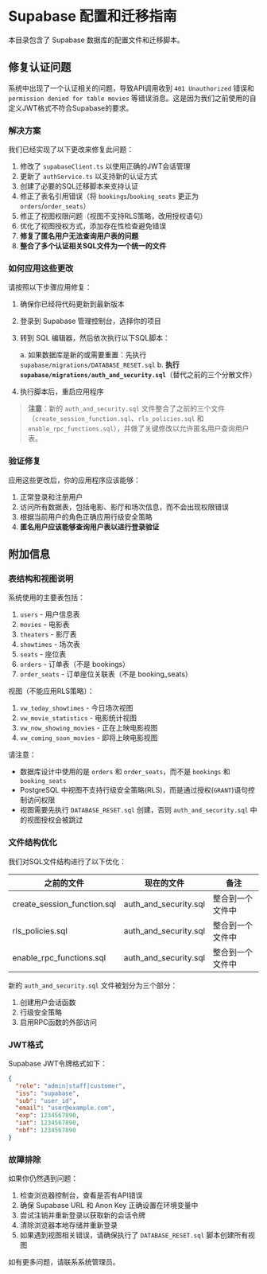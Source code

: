 # Supabase 配置和迁移指南

本目录包含了 Supabase 数据库的配置文件和迁移脚本。

## 修复认证问题

系统中出现了一个认证相关的问题，导致API调用收到 `401 Unauthorized` 错误和 `permission denied for table movies` 等错误消息。这是因为我们之前使用的自定义JWT格式不符合Supabase的要求。

### 解决方案

我们已经实现了以下更改来修复此问题：

1. 修改了 `supabaseClient.ts` 以使用正确的JWT会话管理
2. 更新了 `authService.ts` 以支持新的认证方式
3. 创建了必要的SQL迁移脚本来支持认证
4. 修正了表名引用错误（将 `bookings`/`booking_seats` 更正为 `orders`/`order_seats`）
5. 修正了视图权限问题（视图不支持RLS策略，改用授权语句）
6. 优化了视图授权方式，添加存在性检查避免错误
7. **修复了匿名用户无法查询用户表的问题**
8. **整合了多个认证相关SQL文件为一个统一的文件**

### 如何应用这些更改

请按照以下步骤应用修复：

1. 确保你已经将代码更新到最新版本
2. 登录到 Supabase 管理控制台，选择你的项目
3. 转到 SQL 编辑器，然后依次执行以下SQL脚本：

   a. 如果数据库是新的或需要重置：先执行 `supabase/migrations/DATABASE_RESET.sql`
   b. **执行 `supabase/migrations/auth_and_security.sql`**（替代之前的三个分散文件）

4. 执行脚本后，重启应用程序

> **注意**：新的 `auth_and_security.sql` 文件整合了之前的三个文件（`create_session_function.sql`、`rls_policies.sql` 和 `enable_rpc_functions.sql`），并做了关键修改以允许匿名用户查询用户表。

### 验证修复

应用这些更改后，你的应用程序应该能够：

1. 正常登录和注册用户
2. 访问所有数据表，包括电影、影厅和场次信息，而不会出现权限错误 
3. 根据当前用户的角色正确应用行级安全策略
4. **匿名用户应该能够查询用户表以进行登录验证**

## 附加信息

### 表结构和视图说明

系统使用的主要表包括：

1. `users` - 用户信息表
2. `movies` - 电影表
3. `theaters` - 影厅表 
4. `showtimes` - 场次表
5. `seats` - 座位表
6. `orders` - 订单表（不是 bookings）
7. `order_seats` - 订单座位关联表（不是 booking_seats）

视图（不能应用RLS策略）：
1. `vw_today_showtimes` - 今日场次视图
2. `vw_movie_statistics` - 电影统计视图
3. `vw_now_showing_movies` - 正在上映电影视图
4. `vw_coming_soon_movies` - 即将上映电影视图

请注意：
- 数据库设计中使用的是 `orders` 和 `order_seats`，而不是 `bookings` 和 `booking_seats`
- PostgreSQL 中视图不支持行级安全策略(RLS)，而是通过授权(`GRANT`)语句控制访问权限
- 视图需要先执行 `DATABASE_RESET.sql` 创建，否则 `auth_and_security.sql` 中的视图授权会被跳过

### 文件结构优化

我们对SQL文件结构进行了以下优化：

| 之前的文件 | 现在的文件 | 备注 |
|------------|------------|------|
| create_session_function.sql | auth_and_security.sql | 整合到一个文件中 |
| rls_policies.sql | auth_and_security.sql | 整合到一个文件中 |
| enable_rpc_functions.sql | auth_and_security.sql | 整合到一个文件中 |

新的 `auth_and_security.sql` 文件被划分为三个部分：
1. 创建用户会话函数
2. 行级安全策略
3. 启用RPC函数的外部访问

### JWT格式

Supabase JWT令牌格式如下：

```json
{
  "role": "admin|staff|customer",
  "iss": "supabase",
  "sub": "user_id",
  "email": "user@example.com",
  "exp": 1234567890,
  "iat": 1234567890,
  "nbf": 1234567890
}
```

### 故障排除

如果你仍然遇到问题：

1. 检查浏览器控制台，查看是否有API错误
2. 确保 Supabase URL 和 Anon Key 正确设置在环境变量中
3. 尝试注销并重新登录以获取新的会话令牌
4. 清除浏览器本地存储并重新登录
5. 如果遇到视图相关错误，请确保执行了 `DATABASE_RESET.sql` 脚本创建所有视图

如有更多问题，请联系系统管理员。 